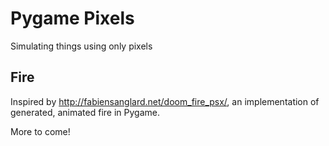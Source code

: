 # Pygame Pixels
Simulating things using only pixels

## Fire

Inspired by http://fabiensanglard.net/doom_fire_psx/, an implementation of generated, animated fire in Pygame.

More to come!
